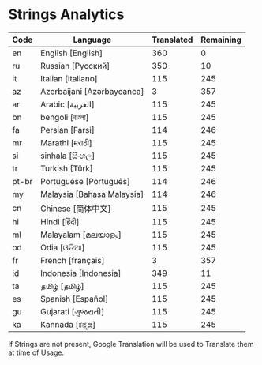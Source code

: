 # Strings Analytics


| Code | Language | Translated | Remaining |
|----|-------|-------|---|
| en | English [English] | 360 | 0 |
| ru | Russian [Русский] | 350 | 10 |
| it | Italian [italiano] | 115 | 245 |
| az | Azerbaijani [Azərbaycanca] | 3 | 357 |
| ar | Arabic [العربية] | 115 | 245 |
| bn | bengoli [বাংলা] | 115 | 245 |
| fa | Persian [Farsi] | 114 | 246 |
| mr | Marathi [मराठी] | 115 | 245 |
| si | sinhala [සිංහල] | 115 | 245 |
| tr | Turkish [Türk] | 115 | 245 |
| pt-br | Portuguese [Português] | 114 | 246 |
| my | Malaysia [Bahasa Malaysia] | 114 | 246 |
| cn | Chinese [简体中文] | 115 | 245 |
| hi | Hindi [हिंदी] | 115 | 245 |
| ml | Malayalam [മലയാളം] | 115 | 245 |
| od | Odia [ଓଡିଆ] | 115 | 245 |
| fr | French [français] | 3 | 357 |
| id | Indonesia [Indonesia] | 349 | 11 |
| ta | தமிழ் [தமிழ்] | 115 | 245 |
| es | Spanish [Español] | 115 | 245 |
| gu | Gujarati [ગુજરાતી] | 115 | 245 |
| ka | Kannada [ಕನ್ನಡ] | 115 | 245 |


If Strings are not present, Google Translation will be used to Translate them at time of Usage.